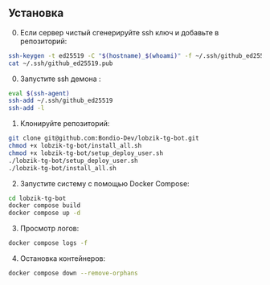 
## Установка  
0. Если сервер чистый сгенерируйте ssh ключ и добавьте в репозиторий:
```bash  
ssh-keygen -t ed25519 -C "$(hostname)_$(whoami)" -f ~/.ssh/github_ed25519 -N ""
cat ~/.ssh/github_ed25519.pub   
```
0. Запустите ssh демона :  
```bash  
eval $(ssh-agent) 
ssh-add ~/.ssh/github_ed25519 
ssh-add -l
```
1. Клонируйте репозиторий:  
```bash  
git clone git@github.com:Bondio-Dev/lobzik-tg-bot.git
chmod +x lobzik-tg-bot/install_all.sh
chmod +x lobzik-tg-bot/setup_deploy_user.sh
./lobzik-tg-bot/setup_deploy_user.sh
./lobzik-tg-bot/install_all.sh  
```  

2. Запустите систему с помощью Docker Compose:  
```bash
cd lobzik-tg-bot
docker compose build  
docker compose up -d  
```  

3. Просмотр логов:  
```bash  
docker compose logs -f  
```  

4. Остановка контейнеров:  
```bash  
docker compose down --remove-orphans  
```  
